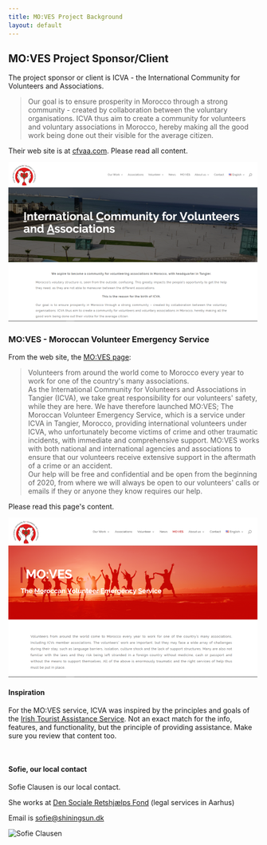 ```yaml
---
title: MO:VES Project Background
layout: default
---
```


## MO:VES Project Sponsor/Client

The project sponsor or client is ICVA - the International Community for Volunteers and Associations. 

> Our goal is to ensure prosperity in Morocco through a strong community - created by collaboration between the voluntary organisations. ICVA thus aim to create a community for volunteers and voluntary associations in Morocco, hereby making all the good work being done out their visible for the average citizen.

Their web site is at [cfvaa.com](https://cfvaa.com/). Please read all content.

<img src="media/icva-home.png" class="border1" alt="ICVA home" />

<br>

### MO:VES - Moroccan Volunteer Emergency Service

From the web site, the [MO:VES page](https://cfvaa.com/moves-2/):

> Volunteers from around the world come to Morocco every year to work for one of the country's many associations.  
> As the International Community for Volunteers and Associations in Tangier (ICVA), we take great responsibility for our volunteers' safety, while they are here. We have therefore launched MO:VES; The Moroccan Volunteer Emergency Service, which is a service under ICVA in Tangier, Morocco, providing international volunteers under ICVA, who unfortunately become victims of crime and other traumatic incidents, with immediate and comprehensive support. MO:VES works with both national and international agencies and associations to ensure that our volunteers receive extensive support in the aftermath of a crime or an accident.  
> Our help will be free and confidential and be open from the beginning of 2020, from where we will always be open to our volunteers' calls or emails if they or anyone they know requires our help.

Please read this page's content. 

<img src="media/icva-moves.png" class="border1" alt="ICVA home" />

<br>

#### Inspiration

For the MO:VES service, ICVA was inspired by the principles and goals of the [Irish Tourist Assistance Service](https://www.itas.ie/). Not an exact match for the info, features, and functionality, but the principle of providing assistance. Make sure you review that content too. 

<br>

#### Sofie, our local contact

Sofie Clausen is our local contact.

She works at [Den Sociale Retshjælps Fond](https://www.socialeretshjaelp.dk/) (legal services in Aarhus)

Email is sofie@shiningsun.dk

![Sofie Clausen](/media/sofie-clausen.png)

<br>
